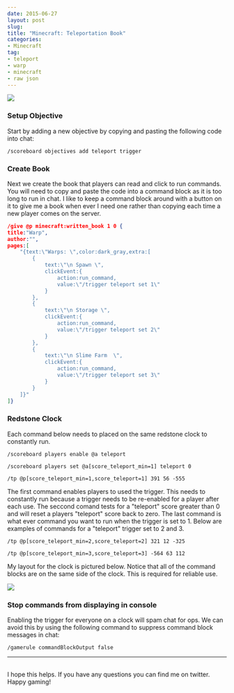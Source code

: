 ```yaml
---
date: 2015-06-27
layout: post
slug: 
title: "Minecraft: Teleportation Book"
categories:
- Minecraft
tag:
- teleport
- warp
- minecraft
- raw json
---
```


[![](http://i.imgur.com/iftTEYeh.png)](http://i.imgur.com/iftTEYe.png)

### Setup Objective

Start by adding a new objective by copying and pasting the following code into chat:

~~~
/scoreboard objectives add teleport trigger
~~~

### Create Book

Next we create the book that players can read and click to run commands. You will need to copy and paste the code into a command block as it is too long to run in chat. I like to keep a command block around with a button on it to give me a book when ever I need one rather than copying each time a new player comes on the server.

~~~json
/give @p minecraft:written_book 1 0 {
title:"Warp",
author:"",
pages:[
	"{text:\"Warps: \",color:dark_gray,extra:[
		{
			text:\"\n Spawn \",
			clickEvent:{
				action:run_command,
				value:\"/trigger teleport set 1\"
			}
		},
		{
			text:\"\n Storage \",
			clickEvent:{
				action:run_command,
				value:\"/trigger teleport set 2\"
			}
		},
		{
			text:\"\n Slime Farm  \",
			clickEvent:{
				action:run_command,
				value:\"/trigger teleport set 3\"
			}
		}
	]}"
]}
~~~

### Redstone Clock

Each command below needs to placed on the same redstone clock to constantly run.

~~~
/scoreboard players enable @a teleport

/scoreboard players set @a[score_teleport_min=1] teleport 0

/tp @p[score_teleport_min=1,score_teleport=1] 391 56 -555
~~~

The first command enables players to used the trigger. This needs to constantly run because a trigger needs to be re-enabled for a player after each use. The seccond comand tests for a "teleport" score greater than 0 and will reset a players "teleport" score back to zero. The last command is what ever command you want to run when the trigger is set to 1. Below are examples of commands for a "teleport" trigger set to 2 and 3.

~~~
/tp @p[score_teleport_min=2,score_teleport=2] 321 12 -325

/tp @p[score_teleport_min=3,score_teleport=3] -564 63 112
~~~

My layout for the clock is pictured below. Notice that all of the command blocks are on the same side of the clock. This is required for reliable use.

[![](http://i.imgur.com/diMrkWfh.png)](http://i.imgur.com/diMrkWf.png)

### Stop commands from displaying in console

Enabling the trigger for everyone on a clock will spam chat for ops. We can avoid this by using the following command to suppress command block messages in chat:

~~~
/gamerule commandBlockOutput false
~~~

---
<br>
I hope this helps. If you have any questions you can find me on twitter. Happy gaming!
